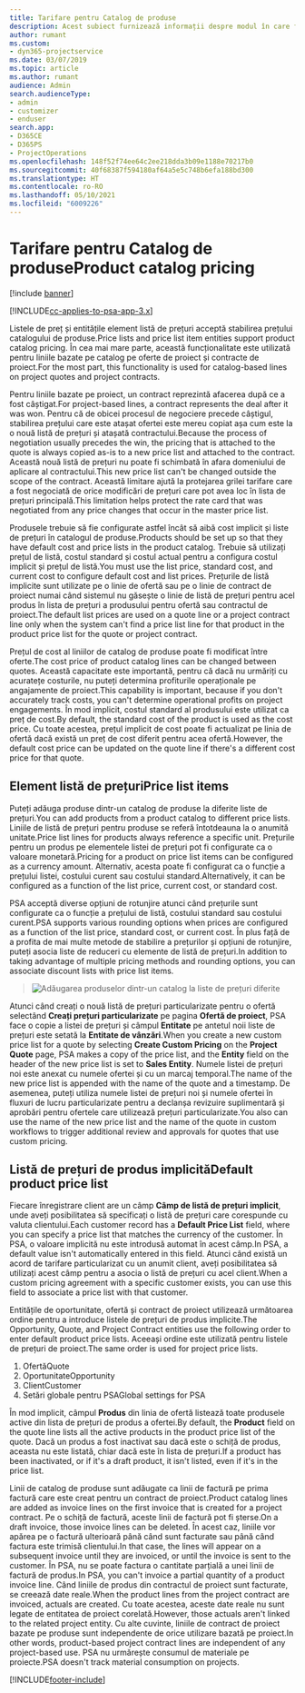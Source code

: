 ```yaml
---
title: Tarifare pentru Catalog de produse
description: Acest subiect furnizează informații despre modul în care funcționează prețul din catalogul de produse în Dynamics 365 Project Service Automation (PSA).
author: rumant
ms.custom:
- dyn365-projectservice
ms.date: 03/07/2019
ms.topic: article
ms.author: rumant
audience: Admin
search.audienceType:
- admin
- customizer
- enduser
search.app:
- D365CE
- D365PS
- ProjectOperations
ms.openlocfilehash: 148f52f74ee64c2ee218dda3b09e1188e70217b0
ms.sourcegitcommit: 40f68387f594180af64a5e5c748b6efa188bd300
ms.translationtype: HT
ms.contentlocale: ro-RO
ms.lasthandoff: 05/10/2021
ms.locfileid: "6009226"
---
```

# <a name="product-catalog-pricing"></a><span data-ttu-id="ea8b1-103">Tarifare pentru Catalog de produse</span><span class="sxs-lookup"><span data-stu-id="ea8b1-103">Product catalog pricing</span></span> 

[!include [banner](../includes/psa-now-project-operations.md)]

[!INCLUDE[cc-applies-to-psa-app-3.x](../includes/cc-applies-to-psa-app-3x.md)]


<span data-ttu-id="ea8b1-104">Listele de preț și entitățile element listă de prețuri acceptă stabilirea prețului catalogului de produse.</span><span class="sxs-lookup"><span data-stu-id="ea8b1-104">Price lists and price list item entities support product catalog pricing.</span></span> <span data-ttu-id="ea8b1-105">În cea mai mare parte, această funcționalitate este utilizată pentru liniile bazate pe catalog pe oferte de proiect și contracte de proiect.</span><span class="sxs-lookup"><span data-stu-id="ea8b1-105">For the most part, this functionality is used for catalog-based lines on project quotes and project contracts.</span></span>

<span data-ttu-id="ea8b1-106">Pentru liniile bazate pe proiect, un contract reprezintă afacerea după ce a fost câștigat.</span><span class="sxs-lookup"><span data-stu-id="ea8b1-106">For project-based lines, a contract represents the deal after it was won.</span></span> <span data-ttu-id="ea8b1-107">Pentru că de obicei procesul de negociere precede câștigul, stabilirea prețului care este atașat ofertei este mereu copiat așa cum este la o nouă listă de prețuri și atașată contractului.</span><span class="sxs-lookup"><span data-stu-id="ea8b1-107">Because the process of negotiation usually precedes the win, the pricing that is attached to the quote is always copied as-is to a new price list and attached to the contract.</span></span> <span data-ttu-id="ea8b1-108">Această nouă listă de prețuri nu poate fi schimbată în afara domeniului de aplicare al contractului.</span><span class="sxs-lookup"><span data-stu-id="ea8b1-108">This new price list can't be changed outside the scope of the contract.</span></span> <span data-ttu-id="ea8b1-109">Această limitare ajută la protejarea grilei tarifare care a fost negociată de orice modificări de prețuri care pot avea loc în lista de prețuri principală.</span><span class="sxs-lookup"><span data-stu-id="ea8b1-109">This limitation helps protect the rate card that was negotiated from any price changes that occur in the master price list.</span></span>

<span data-ttu-id="ea8b1-110">Produsele trebuie să fie configurate astfel încât să aibă cost implicit și liste de prețuri în catalogul de produse.</span><span class="sxs-lookup"><span data-stu-id="ea8b1-110">Products should be set up so that they have default cost and price lists in the product catalog.</span></span> <span data-ttu-id="ea8b1-111">Trebuie să utilizați prețul de listă, costul standard și costul actual pentru a configura costul implicit și prețul de listă.</span><span class="sxs-lookup"><span data-stu-id="ea8b1-111">You must use the list price, standard cost, and current cost to configure default cost and list prices.</span></span> <span data-ttu-id="ea8b1-112">Prețurile de listă implicite sunt utilizate pe o linie de ofertă sau pe o linie de contract de proiect numai când sistemul nu găsește o linie de listă de prețuri pentru acel produs în lista de prețuri a produsului pentru ofertă sau contractul de proiect.</span><span class="sxs-lookup"><span data-stu-id="ea8b1-112">The default list prices are used on a quote line or a project contract line only when the system can't find a price list line for that product in the product price list for the quote or project contract.</span></span>

<span data-ttu-id="ea8b1-113">Prețul de cost al liniilor de catalog de produse poate fi modificat între oferte.</span><span class="sxs-lookup"><span data-stu-id="ea8b1-113">The cost price of product catalog lines can be changed between quotes.</span></span> <span data-ttu-id="ea8b1-114">Această capacitate este importantă, pentru că dacă nu urmăriți cu acuratețe costurile, nu puteți determina profiturile operaționale pe angajamente de proiect.</span><span class="sxs-lookup"><span data-stu-id="ea8b1-114">This capability is important, because if you don't accurately track costs, you can't determine operational profits on project engagements.</span></span> <span data-ttu-id="ea8b1-115">În mod implicit, costul standard al produsului este utilizat ca preț de cost.</span><span class="sxs-lookup"><span data-stu-id="ea8b1-115">By default, the standard cost of the product is used as the cost price.</span></span> <span data-ttu-id="ea8b1-116">Cu toate acestea, prețul implicit de cost poate fi actualizat pe linia de ofertă dacă există un preț de cost diferit pentru acea ofertă.</span><span class="sxs-lookup"><span data-stu-id="ea8b1-116">However, the default cost price can be updated on the quote line if there's a different cost price for that quote.</span></span>

## <a name="price-list-items"></a><span data-ttu-id="ea8b1-117">Element listă de prețuri</span><span class="sxs-lookup"><span data-stu-id="ea8b1-117">Price list items</span></span>

<span data-ttu-id="ea8b1-118">Puteți adăuga produse dintr-un catalog de produse la diferite liste de prețuri.</span><span class="sxs-lookup"><span data-stu-id="ea8b1-118">You can add products from a product catalog to different price lists.</span></span> <span data-ttu-id="ea8b1-119">Liniile de listă de prețuri pentru produse se referă întotdeauna la o anumită unitate.</span><span class="sxs-lookup"><span data-stu-id="ea8b1-119">Price list lines for products always reference a specific unit.</span></span> <span data-ttu-id="ea8b1-120">Prețurile pentru un produs pe elementele listei de prețuri pot fi configurate ca o valoare monetară.</span><span class="sxs-lookup"><span data-stu-id="ea8b1-120">Pricing for a product on price list items can be configured as a currency amount.</span></span> <span data-ttu-id="ea8b1-121">Alternativ, acesta poate fi configurat ca o funcție a prețului listei, costului curent sau costului standard.</span><span class="sxs-lookup"><span data-stu-id="ea8b1-121">Alternatively, it can be configured as a function of the list price, current cost, or standard cost.</span></span>

<span data-ttu-id="ea8b1-122">PSA acceptă diverse opțiuni de rotunjire atunci când prețurile sunt configurate ca o funcție a prețului de listă, costului standard sau costului curent.</span><span class="sxs-lookup"><span data-stu-id="ea8b1-122">PSA supports various rounding options when prices are configured as a function of the list price, standard cost, or current cost.</span></span> <span data-ttu-id="ea8b1-123">În plus față de a profita de mai multe metode de stabilire a prețurilor și opțiuni de rotunjire, puteți asocia liste de reduceri cu elemente de listă de prețuri.</span><span class="sxs-lookup"><span data-stu-id="ea8b1-123">In addition to taking advantage of multiple pricing methods and rounding options, you can associate discount lists with price list items.</span></span> 

> ![Adăugarea produselor dintr-un catalog la liste de prețuri diferite](media/basic-guide-16.png)

<span data-ttu-id="ea8b1-125">Atunci când creați o nouă listă de prețuri particularizate pentru o ofertă selectând **Creați prețuri particularizate** pe pagina **Ofertă de proiect**, PSA face o copie a listei de prețuri și câmpul **Entitate** pe antetul noii liste de prețuri este setată la **Entitate de vânzări**.</span><span class="sxs-lookup"><span data-stu-id="ea8b1-125">When you create a new custom price list for a quote by selecting **Create Custom Pricing** on the **Project Quote** page, PSA makes a copy of the price list, and the **Entity** field on the header of the new price list is set to **Sales Entity**.</span></span> <span data-ttu-id="ea8b1-126">Numele listei de prețuri noi este anexat cu numele ofertei și cu un marcaj temporal.</span><span class="sxs-lookup"><span data-stu-id="ea8b1-126">The name of the new price list is appended with the name of the quote and a timestamp.</span></span> <span data-ttu-id="ea8b1-127">De asemenea, puteți utiliza numele listei de prețuri noi și numele ofertei în fluxuri de lucru particularizate pentru a declanșa revizuire suplimentară și aprobări pentru ofertele care utilizează prețuri particularizate.</span><span class="sxs-lookup"><span data-stu-id="ea8b1-127">You also can use the name of the new price list and the name of the quote in custom workflows to trigger additional review and approvals for quotes that use custom pricing.</span></span>

 
## <a name="default-product-price-list"></a><span data-ttu-id="ea8b1-128">Listă de prețuri de produs implicită</span><span class="sxs-lookup"><span data-stu-id="ea8b1-128">Default product price list</span></span>
<span data-ttu-id="ea8b1-129">Fiecare înregistrare client are un câmp **Câmp de listă de prețuri implicit**, unde aveți posibilitatea să specificați o listă de prețuri care corespunde cu valuta clientului.</span><span class="sxs-lookup"><span data-stu-id="ea8b1-129">Each customer record has a **Default Price List** field, where you can specify a price list that matches the currency of the customer.</span></span> <span data-ttu-id="ea8b1-130">În PSA, o valoare implicită nu este introdusă automat în acest câmp.</span><span class="sxs-lookup"><span data-stu-id="ea8b1-130">In PSA, a default value isn't automatically entered in this field.</span></span> <span data-ttu-id="ea8b1-131">Atunci când există un acord de tarifare particularizat cu un anumit client, aveți posibilitatea să utilizați acest câmp pentru a asocia o listă de prețuri cu acel client.</span><span class="sxs-lookup"><span data-stu-id="ea8b1-131">When a custom pricing agreement with a specific customer exists, you can use this field to associate a price list with that customer.</span></span>

<span data-ttu-id="ea8b1-132">Entitățile de oportunitate, ofertă și contract de proiect utilizează următoarea ordine pentru a introduce listele de prețuri de produs implicite.</span><span class="sxs-lookup"><span data-stu-id="ea8b1-132">The Opportunity, Quote, and Project Contract entities use the following order to enter default product price lists.</span></span> <span data-ttu-id="ea8b1-133">Aceeași ordine este utilizată pentru listele de prețuri de proiect.</span><span class="sxs-lookup"><span data-stu-id="ea8b1-133">The same order is used for project price lists.</span></span>

1.  <span data-ttu-id="ea8b1-134">Ofertă</span><span class="sxs-lookup"><span data-stu-id="ea8b1-134">Quote</span></span>
2.  <span data-ttu-id="ea8b1-135">Oportunitate</span><span class="sxs-lookup"><span data-stu-id="ea8b1-135">Opportunity</span></span>
3.  <span data-ttu-id="ea8b1-136">Client</span><span class="sxs-lookup"><span data-stu-id="ea8b1-136">Customer</span></span>
4.  <span data-ttu-id="ea8b1-137">Setări globale pentru PSA</span><span class="sxs-lookup"><span data-stu-id="ea8b1-137">Global settings for PSA</span></span>

<span data-ttu-id="ea8b1-138">În mod implicit, câmpul **Produs** din linia de ofertă listează toate produsele active din lista de prețuri de produs a ofertei.</span><span class="sxs-lookup"><span data-stu-id="ea8b1-138">By default, the **Product** field on the quote line lists all the active products in the product price list of the quote.</span></span> <span data-ttu-id="ea8b1-139">Dacă un produs a fost inactivat sau dacă este o schiță de produs, aceasta nu este listată, chiar dacă este în lista de prețuri.</span><span class="sxs-lookup"><span data-stu-id="ea8b1-139">If a product has been inactivated, or if it's a draft product, it isn't listed, even if it's in the price list.</span></span> 

<span data-ttu-id="ea8b1-140">Linii de catalog de produse sunt adăugate ca linii de factură pe prima factură care este creat pentru un contract de proiect.</span><span class="sxs-lookup"><span data-stu-id="ea8b1-140">Product catalog lines are added as invoice lines on the first invoice that is created for a project contract.</span></span> <span data-ttu-id="ea8b1-141">Pe o schiță de factură, aceste linii de factură pot fi șterse.</span><span class="sxs-lookup"><span data-stu-id="ea8b1-141">On a draft invoice, those invoice lines can be deleted.</span></span> <span data-ttu-id="ea8b1-142">În acest caz, liniile vor apărea pe o factură ulterioară până când sunt facturate sau până când factura este trimisă clientului.</span><span class="sxs-lookup"><span data-stu-id="ea8b1-142">In that case, the lines will appear on a subsequent invoice until they are invoiced, or until the invoice is sent to the customer.</span></span> <span data-ttu-id="ea8b1-143">În PSA, nu se poate factura o cantitate parțială a unei linii de factură de produs.</span><span class="sxs-lookup"><span data-stu-id="ea8b1-143">In PSA, you can't invoice a partial quantity of a product invoice line.</span></span> <span data-ttu-id="ea8b1-144">Când liniile de produs din contractul de proiect sunt facturate, se creează date reale.</span><span class="sxs-lookup"><span data-stu-id="ea8b1-144">When the product lines from the project contract are invoiced, actuals are created.</span></span> <span data-ttu-id="ea8b1-145">Cu toate acestea, aceste date reale nu sunt legate de entitatea de proiect corelată.</span><span class="sxs-lookup"><span data-stu-id="ea8b1-145">However, those actuals aren't linked to the related project entity.</span></span> <span data-ttu-id="ea8b1-146">Cu alte cuvinte, liniile de contract de proiect bazate pe produse sunt independente de orice utilizare bazată pe proiect.</span><span class="sxs-lookup"><span data-stu-id="ea8b1-146">In other words, product-based project contract lines are independent of any project-based use.</span></span> <span data-ttu-id="ea8b1-147">PSA nu urmărește consumul de materiale pe proiecte.</span><span class="sxs-lookup"><span data-stu-id="ea8b1-147">PSA doesn't track material consumption on projects.</span></span>


[!INCLUDE[footer-include](../includes/footer-banner.md)]
